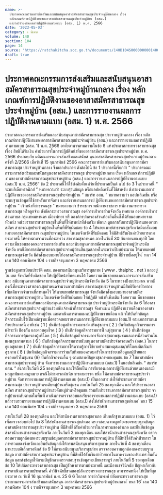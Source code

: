```yaml
---
name: >-
  ประกาศคณะกรรมการส่งเสริมและสนับสนุนอาสาสมัครสาธารณสุขประจำหมู่บ้านกลาง เรื่อง
  หลักเกณฑ์การปฏิบัติงานของอาสาสมัครสาธารณสุขประจำหมู่บ้าน (อสม.)
  และการรายงานผลการปฏิบัติงานตามแบบ (อสม. 1) พ.ศ. 2566
date: '2023-05-03'
category: ง พิเศษ
volume: 140
section: 104
page: 14
source: 'https://ratchakitcha.soc.go.th/documents/140D104S0000000001400.pdf'
draft: true
---
```


# ประกาศคณะกรรมการส่งเสริมและสนับสนุนอาสาสมัครสาธารณสุขประจำหมู่บ้านกลาง เรื่อง หลักเกณฑ์การปฏิบัติงานของอาสาสมัครสาธารณสุขประจำหมู่บ้าน (อสม.) และการรายงานผลการปฏิบัติงานตามแบบ (อสม. 1) พ.ศ. 2566

ประกาศคณะกรรมการส่งเสริมและสนับสนุนอาสาสมัครสาธารณสุข ประจาหมู่บ้านกลาง เรื่อง หลักเกณฑ์การปฏิบัติงานของอาสาสมัครสาธารณสุขประจำหมู่บ้าน (อสม.) และการรายงานผลการปฏิบัติงานตามแบบ (อสม. 1) พ.ศ. 2566 อาศัยอานาจตามความในข้อ 6 แห่งประกาศกระทรวงสาธารณสุข เรื่อง สิทธิได้รับเงิน ค่าป่วยการในการปฏิบัติหน้าที่ของอาสาสมัครสาธารณสุขประจาหมู่บ้าน พ.ศ. 2566 ประกอบกับ มติคณะกรรมการส่งเสริมและสนับส นุนอาสาสมัครสาธารณสุขประจาหมู่บ้านกลาง ครั้งที่ 2/2566 เมื่อวันที่ 15 กุมภาพันธ์ 2566 คณะกรรมการส่งเสริมและสนับสนุนอาสาสมัครสาธารณสุข ประจำหมู่บ้านกลาง จึงออกประกาศ ดังต่อไปนี้ ข้อ 1 ประกาศนี้เรียกว่า “ ประกาศคณะกรรมการส่งเสริมและสนับสนุนอาสาสมัครสาธารณสุข ประจาหมู่บ้านกลาง เรื่อง หลักเกณฑ์การปฏิบัติงานของอาสาสมัครสาธารณสุขประจำหมู่บ้าน (อสม.) และการรายงานผลการปฏิบัติงานตามแบบ (อสม.1) พ.ศ. 2566” ข้อ 2 ประกาศนี้ให้ใช้บังคับตั้งแต่วันที่ประกาศเป็นต้ นไป ข้อ 3 ในประกาศนี้ “ ระบบอิเล็กทรอนิกส์ ” หมายความว่า ระบบฐานข้อมูล หรือแอปพลิเคชันที่ใช้สาหรับ ส่งรายงานผลการปฏิบัติงานของอาสาสมัครสาธารณสุขประจำหมู่บ้าน “ สมาร์ท อสม. ” หมายความว่า แอปพลิเคชัน หรือระบบฐานข้อมูลที่ใช้สาหรับการจัดทา และส่งรายงานผลการป ฏิบัติงานของอาสาสมัครสาธารณสุขประจำหมู่บ้าน “ เจ้าหน้าที่สาธารณสุข ” หมายความว่า ข้าราชการ พนักงานราชการ พนักงานกระทรวงสาธารณสุข หรือลูกจ้าง สังกัดกระทรวงสาธารณสุข องค์การบริหารส่วนจังหวัด เทศบาล องค์การบริหารส่วนตาบล กรุงเทพมหานคร เมืองพัทยา หรื อองค์กรปกครองส่วนท้องถิ่นอื่นซึ่งได้รับมอบหมายจากหัวหน้า หน่วยราชการสาธารณสุขในพื้นที่ให้ทาหน้าที่ส่งเสริม พัฒนา ดูแลกากับการปฏิบัติงานของอาสาสมัคร สาธารณสุขประจำหมู่บ้านในพื้นที่ที่รับผิดชอบ ข้อ 4 ให้นายแพทย์สาธารณสุขจังหวัดมีคาสั่งมอบหมายอาสาสมัครสาธาร ณสุขประจาหมู่บ้าน ในเขตจังหวัดที่รับผิดชอบ ให้มีสิทธิรับเงินค่าป่วยการตามประกาศนี้ ให้ครบตามจานวนที่กระทรวง สาธารณสุขกาหนด ภายในวันที่ 30 กันยายนของทุกปี โดยความเห็นชอบของคณะกรรมการส่งเสริม และสนับสนุนอาสาสมัครสาธารณสุขประจำหมู่บ้านระดับจังหวัด กรณีมีอาสาสมัครสาธารณสุขประจาหมู่บ้านสิ้นสุดสภาพในระหว่างปีงบประมาณ ให้นายแพทย์ สาธารณสุขจังหวัด มีคำสั่งมอบหมายให้อาสาสมัครสาธารณสุขประจำหมู่บ้าน ที่มีรายชื่ออยู่ใน ้ หนา 14 ่ เลม 140 ตอนพิเศษ 104 ง ราชกิจจานุเบกษา 3 พฤษภาคม 2566

ฐานข้อมูลทะเบียนประวัติ อสม. ของกรมสนับสนุนบริการสุขภาพ ( www . thaiphc . net ) และอยู่ใน เขต จังหวัดที่รับผิดชอบ ให้ปฏิบัติหน้าที่ทดแทนได้ โดยความเห็นชอบของคณะกรรมการส่งเสริมและ สนับสนุนอาสาสมัครสาธารณสุขประจำหมู่บ้านระดับจังหวัด ข้อ 5 ในระหว่างปีงบประมาณ หากมีกรณีที่กระทรวงสาธารณสุขกำหนดจำนวนอาสาสมัคร สาธารณสุขประจำหมู่บ้านมีสิทธิรับค่าป่วยการเพิ่มเติมจากจำนวนที่กาหนดไว้ ให้นายแพทย์สาธารณสุข จังหวัดมีคาสั่งมอบหมายอาสาสมัครสาธารณสุขประจาหมู่บ้าน ในเขตจังหวัดที่รับผิดชอบ ให้ปฏิบัติ หน้าที่เพิ่มเติม โดยความเ ห็นชอบของคณะกรรมการส่งเสริมและสนับสนุนอาสาสมัครสาธารณสุข ประจำหมู่บ้านระดับจังหวัด ข้อ 6 ให้อาสาสมัครสาธารณสุขประจาหมู่บ้านร่วมกับเจ้าหน้าที่สาธารณสุข จัดทาแผน ปฏิบัติงานรายเดือนของอาสาสมัครสาธารณสุขประจาหมู่บ้าน และดาเนินการตามแผนปฏิบัติงานรายเดือน แล้ วให้บันทึกข้อมูลกิจกรรมเก็บไว้เป็นหลักฐานเพื่อตรวจสอบรายงานผลการปฏิบัติงานตามแบบ (อสม.1) ตามเอกสารแนบท้ายประกาศนี้ อาทิเช่น ( 1 ) บันทึกข้อมูลกิจกรรมการส่งเสริมสุขภาพ ( 2 ) บันทึกข้อมูลกิจกรรมการเฝ้าระวัง ป้องกัน และควบคุมโรค ( 3 ) บันทึกข้อมูลกิจกรรมการฟื้ นฟูสุขภาพ ( 4 ) บันทึกข้อมูลกิจกรรมการคุ้มครองผู้บริโภค ( 5 ) บันทึกข้อมูลกิจกรรมการจัดการสุขภาพชุมชนและการมีส่วนร่วมในแผนสุขภาพตาบล ( 6 ) บันทึกข้อมูลกิจกรรมการสนับสนุนอาสาสมัครประจำครอบครัว (อสค.) ในการดูแลสุขภาพ ( 7 ) บันทึกข้อมูลกิจกรรมการให้ความรู้การใช้ยาอย่างสมเหตุสมผล/บริโภคผลิตภัณฑ์สุขภาพ ( 8 ) บันทึกข้อมูลกิจกรรมการร่วมกับทีมหมอครอบครัวในการช่วยเหลือดูแลผู้ป่วยและ ครอบครัวในชุมชน (9) บันทึกกิจกรรมอื่น ๆ ตามสภาพปัญหาสุขภาพของชุมชน ข้อ 7 ให้อาสาสมัครสาธารณสุขประจาหมู่ บ้าน จัดทารายงานผลการปฏิบัติงานตามแบบ (อสม.1) ในแอปพลิเคชัน “ สมาร์ท อสม. ” ส่งภายในวันที่ 25 ของทุกเดือน และให้ถือเป็น การรับรองผลการปฏิบัติงานด้วยตนเองและมีผลผูกพันตามกฎหมาย กรณีไม่สามารถดำเนินการตามวรรค หนึ่ง ให้อาสาสมัครสาธารณสุขประจำหมู่บ้าน จัดทารายงานผลการปฏิบัติงานตามแบบ (อสม.1) เป็นเอกสาร ส่งให้ประธานอาสาสมัครสาธารณสุข ประจาหมู่บ้านระดับหมู่บ้านหรือชุมชน ภายในวันที่ 25 ของทุกเดือน และให้ประธานอาสาสมัคร สาธารณสุขประจาหมู่บ้านระดับหมู่บ้านหรือชุมชน ร่วมกับประธานอาสาสมัครสาธารณสุขประ จา หมู่บ้านระดับตาบลในพื้นที่ ดาเนินการตรวจสอบและรับรองรายงานผลการปฏิบัติงานตามแบบ (อสม.1) แล้วรวบรวมรายงานผลการปฏิบัติงานตามแบบ (อสม.1) ส่งให้สำนักงานสาธารณสุขอำเภอ ้ หนา 15 ่ เลม 140 ตอนพิเศษ 104 ง ราชกิจจานุเบกษา 3 พฤษภาคม 2566

ภายในวันที่ 28 ของทุกเดือน และให้สานักงานสาธารณสุขอาเภอ เก็บหลักฐานตามแบบ (อสม. 1) ไว้เพื่อตรวจสอบต่อไป ข้อ 8 ให้สำนักงานสาธารณสุขอำเภอ ตรวจสอบความถูกต้องของระบบฐานข้อมูล อาสาสมัครสาธารณสุขประจำหมู่บ้าน ที่มีสิทธิได้รับค่าป่วยการในภาพรวมของอำเภอ และยืนยันข้อมูล ส่งสานักงานสาธารณสุขจังหวัด ภายในวันที่ 3 ของทุกเดือน และให้สานักงำนสาธารณสุขจังหวัด ตรวจสอบความถูกต้องของระบบฐานข้อมูลอาสาสมัครสาธารณสุขประจาหมู่บ้าน ที่มีสิทธิได้รับค่าป่วยการ ในภาพรวมของจังหวัดและยืนยันข้อมูลส่งให้กรมสนับสนุนบริการสุขภาพ ภายในวันที่ 4 ของทุกเดือน ผ่านระบบอิเล็กทรอนิกส์ ข้อ 9 ให้กรมสนับสนุนบริการสุขภำพ ตรวจสอบความถูกต้องของระบบฐานข้อมูล อาสาสมัครสาธารณสุขประจำหมู่บ้าน ที่มีสิทธิได้รับเงินค่าป่วยการในภาพรวมของประเทศ ยืนยันข้อมูล และส่งข้อมูลให้กรมบัญชีกลางตรวจสอบฐานข้อมูลทะเบียนราษฎร์ ภายในวันที่ 5 ของทุกเดือน ข้อ 10 ให้ปลัดกระทรวงสาธารณสุข เป็นผู้รักษาการตามประกาศนี้ และมีอานาจวินิจฉัย ปัญหาเกี่ยวกับการดาเนินการตามประกาศนี้ คำวินิจฉัยชี้ขาดของปลัดกระทรวงสาธารณสุข ตามวรรคหนึ่ง ให้เป็นที่สุด ประกาศ ณ วันที่ 16 กุมภาพันธ์ พ.ศ. 25 6 6 โอภาส การย์กวินพงศ์ ปลัดกระทรวงสาธารณสุข ประธานกรรมการส่งเสริมและสนับสนุน อาสาสมัครสาธารณสุขประจำหมู่บ้านกลาง ้ หนา 16 ่ เลม 140 ตอนพิเศษ 104 ง ราชกิจจานุเบกษา 3 พฤษภาคม 2566
